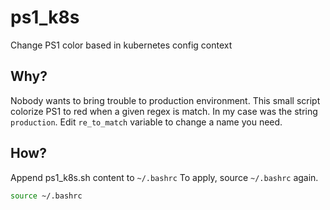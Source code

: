 # ps1_k8s
Change PS1 color based in kubernetes config context

## Why? 
Nobody wants to bring trouble to production environment. This small script colorize PS1 to red when a given regex is match. In my case was the string ```production```.
Edit ```re_to_match``` variable to change a name you need. 

## How?
Append ps1_k8s.sh content to  ```~/.bashrc```
To apply, source ```~/.bashrc``` again.

```sh
source ~/.bashrc
```
